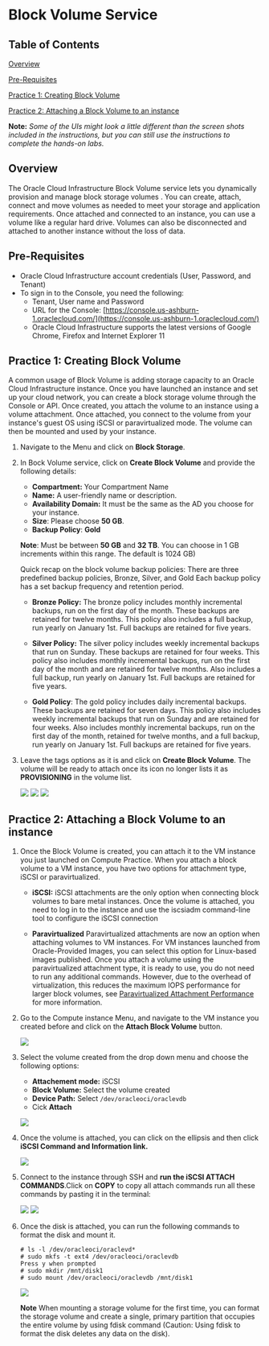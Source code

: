 # Block Volume Service

## Table of Contents

[Overview](#overview)

[Pre-Requisites](#pre-requisites)

[Practice 1: Creating Block Volume](#practice-1-creating-block-volume)

[Practice 2: Attaching a Block Volume to an instance](#practice-2-attaching-a-block-volume-to-an-instance)

**Note:** *Some of the UIs might look a little different than the screen shots included in the instructions, but you can still use the instructions to complete the hands-on labs.*

## Overview

The Oracle Cloud Infrastructure Block Volume service lets you dynamically provision and manage block storage volumes . You can create, attach, connect and move volumes as needed to meet your storage and application requirements. Once attached and connected to an instance, you can use a volume like a regular hard drive. Volumes can also be disconnected and attached to another instance without the loss of data.

## Pre-Requisites 

- Oracle Cloud Infrastructure account credentials (User, Password, and Tenant) 
- To sign in to the Console, you need the following:
  -  Tenant, User name and Password
  -  URL for the Console: [https://console.us-ashburn-1.oraclecloud.com/](https://console.us-ashburn-1.oraclecloud.com/)
  -  Oracle Cloud Infrastructure supports the latest versions of Google Chrome, Firefox and Internet Explorer 11 

## Practice 1: Creating Block Volume

A common usage of Block Volume is adding storage capacity to an Oracle Cloud Infrastructure instance. Once you have launched an instance and set up your cloud network, you can create a block storage volume through the Console or API. Once created, you attach the volume to an instance using a volume attachment. Once attached, you connect to the volume from your instance's guest OS using iSCSI or paravirtualized mode. The volume can then be mounted and used by your instance.

1. Navigate to the Menu and click on **Block Storage**.

2. In Bock Volume service, click on **Create Block Volume** and provide the following details:

   - **Compartment:** Your Compartment Name
   - **Name:** A user-friendly name or description.
   - **Availability Domain:** It must be the same as the AD you choose for your instance.
   - **Size**: Please choose **50 GB**. 
   - **Backup Policy**: **Gold**

    **Note**: Must be between **50 GB** and **32 TB**. You can choose in 1 GB increments within this range. The default is 1024 GB)
 
     Quick recap on the block volume backup policies: There are three predefined backup policies, Bronze, Silver, and Gold Each backup policy has a set backup frequency and retention period.
 
    - **Bronze Policy:** The bronze policy includes monthly incremental backups, run on the first day of the month. These backups are retained for twelve months. This policy also includes a full backup, run yearly on January 1st. Full backups are retained for five years.

    - **Silver Policy:** The silver policy includes weekly incremental backups that run on Sunday. These backups are retained for four weeks. This policy also includes monthly incremental backups, run on the first day of the month and are retained for twelve months. Also includes a full backup, run yearly on January 1st. Full backups are retained for five years.

    - **Gold Policy**: The gold policy includes daily incremental backups. These backups are retained for seven days. This policy also includes weekly incremental backups that run on Sunday and are retained for four weeks. Also includes monthly incremental backups, run on the first day of the month, retained for twelve months, and a full backup, run yearly on January 1st. Full backups are retained for five years.

3. Leave the tags options as it is and click on **Create Block Volume**. The volume will be ready to attach once its icon no longer lists it as **PROVISIONING** in the volume list.
   
   ![](media/image001.png)
   ![](media/image002.png)
   ![](media/image003.png)

## Practice 2: Attaching a Block Volume to an instance

1. Once the Block Volume is created, you can attach it to the VM instance you just launched on Compute Practice. When you attach a block volume to a VM instance, you have two options for attachment type, iSCSI or paravirtualized.

    - **iSCSI:** iSCSI attachments are the only option when connecting block volumes to bare metal instances. Once the volume is attached, you need to log in to the instance and use the iscsiadm command-line tool to configure the iSCSI connection

   -  **Paravirtualized** Paravirtualized attachments are now an option when attaching volumes to VM instances. For VM instances launched from Oracle-Provided Images, you can select this option for Linux-based images published. Once you attach a volume using the paravirtualized attachment type, it is ready to use, you do not need to run any additional commands. However, due to the overhead of virtualization, this reduces the maximum IOPS performance for larger block volumes, see [Paravirtualized Attachment Performance](https://docs.cloud.oracle.com/iaas/Content/Block/Concepts/blockvolumeperformance.htm#paraPerf) for more information.

2. Go to the Compute instance Menu, and navigate to the VM instance you created before and click on the **Attach Block Volume** button.

    ![](media/image004.png)

3. Select the volume created from the drop down menu and choose the following options: 
   
   - **Attachement mode:** iSCSI
   - **Block Volume:** Select the volume created
   - **Device Path:** Select `/dev/oracleoci/oraclevdb`
   - Cick **Attach**
 
   ![](media/image005.png)

4. Once the volume is attached, you can click on the ellipsis and then click **iSCSI Command and Information link.** 

    ![](media/image006.png)

5. Connect to the instance through SSH and **run the iSCSI ATTACH COMMANDS**.Click on **COPY** to copy all attach commands run all these commands by pasting it in the terminal:

    ![](media/image007.png)
    ![](media/image008.png)

6. Once the disk is attached, you can run the following commands to format the disk and mount it.
     ```
     # ls -l /dev/oracleoci/oraclevd*
    # sudo mkfs -t ext4 /dev/oracleoci/oraclevdb
     Press y when prompted
    # sudo mkdir /mnt/disk1
     # sudo mount /dev/oracleoci/oraclevdb /mnt/disk1
    ```
    ![](media/image009.png)

    **Note** When mounting a storage volume for the first time, you can format the storage volume and create a single, primary partition that occupies the entire volume by using fdisk command (Caution: Using fdisk to format the disk deletes any data on the disk).